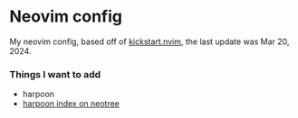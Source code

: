 # Neovim config 

My neovim config, based off of [kickstart.nvim](https://github.com/nvim-lua/kickstart.nvim), the last update was Mar 20, 2024.

### Things I want to add

- harpoon
- [harpoon index on neotree](https://github.com/nvim-neo-tree/neo-tree.nvim/wiki/Recipes#harpoon-index)
